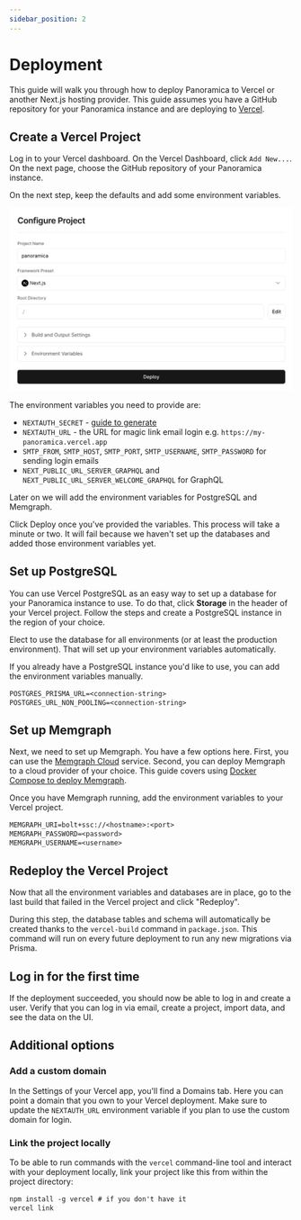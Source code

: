 ```yaml
---
sidebar_position: 2
---
```


# Deployment

This guide will walk you through how to deploy Panoramica to Vercel or another Next.js hosting provider. This guide assumes you have a GitHub repository for your Panoramica instance
and are deploying to [Vercel](https://vercel.com/).

## Create a Vercel Project

Log in to your Vercel dashboard. On the Vercel Dashboard, click `Add New...`. On the next page, choose the GitHub repository of your Panoramica instance.

On the next step, keep the defaults and add some environment variables.

![Configure Vercel Project](vercel-configure-project.jpg)

The environment variables you need to provide are:

- `NEXTAUTH_SECRET` - [guide to generate](https://next-auth.js.org/configuration/options#secret)
- `NEXTAUTH_URL` - the URL for magic link email login e.g. `https://my-panoramica.vercel.app`
- `SMTP_FROM`, `SMTP_HOST`, `SMTP_PORT`, `SMTP_USERNAME`, `SMTP_PASSWORD` for sending login emails
- `NEXT_PUBLIC_URL_SERVER_GRAPHQL` and
  `NEXT_PUBLIC_URL_SERVER_WELCOME_GRAPHQL` for GraphQL

Later on we will add the environment variables for PostgreSQL and Memgraph.

Click Deploy once you've provided the variables. This process will take a minute or two. It will fail because we haven't set up the databases and added those environment variables yet.

## Set up PostgreSQL

You can use Vercel PostgreSQL as an easy way to set up a database for your Panoramica instance to use. To do that, click **Storage** in the header of your Vercel project. Follow the steps and create a PostgreSQL instance in the region of your choice.

Elect to use the database for all environments (or at least the production environment). That will set up your environment variables automatically.

If you already have a PostgreSQL instance you'd like to use,
you can add the environment variables manually.

```text
POSTGRES_PRISMA_URL=<connection-string>
POSTGRES_URL_NON_POOLING=<connection-string>
```

## Set up Memgraph

Next, we need to set up Memgraph. You have a few options here. First, you can use the [Memgraph Cloud](https://cloud.memgraph.com/) service.
Second, you can deploy Memgraph to a cloud provider of your choice. This
guide covers using [Docker Compose to deploy Memgraph](https://memgraph.com/docs/memgraph/reference-guide/deployment/docker).

Once you have Memgraph running, add the environment variables to your Vercel project.

```text
MEMGRAPH_URI=bolt+ssc://<hostname>:<port>
MEMGRAPH_PASSWORD=<password>
MEMGRAPH_USERNAME=<username>
```

## Redeploy the Vercel Project

Now that all the environment variables and databases are in place,
go to the last build that failed in the Vercel project and click
"Redeploy".

During this step, the database tables and schema will automatically be created thanks to the `vercel-build` command in `package.json`. This command will
run on every future deployment to run any new migrations via Prisma.

## Log in for the first time

If the deployment succeeded, you should now be able to log in and create a user. Verify that you can log in via email, create a project, import data, and see the data on the UI.

## Additional options

### Add a custom domain

In the Settings of your Vercel app, you'll find a Domains tab.
Here you can point a domain that you own to your Vercel deployment.
Make sure to update the `NEXTAUTH_URL` environment variable if you
plan to use the custom domain for login.

### Link the project locally

To be able to run commands with the `vercel` command-line tool and interact with your deployment locally, link your project like this from within the project directory:

```shell
npm install -g vercel # if you don't have it
vercel link
```

